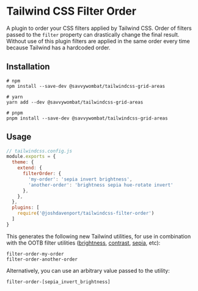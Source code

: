 # Tailwind CSS Filter Order

A plugin to order your CSS filters applied by Tailwind CSS. Order of filters passed to the `filter` property 
can drastically change the final result. Without use of this plugin filters are applied in the same order every
time because Tailwind has a hardcoded order.

## Installation

```
# npm
npm install --save-dev @savvywombat/tailwindcss-grid-areas

# yarn
yarn add --dev @savvywombat/tailwindcss-grid-areas

# pnpm
pnpm install --save-dev @savvywombat/tailwindcss-grid-areas
```

## Usage

```js
// tailwindcss.config.js
module.exports = {
  theme: {
    extend: {
      filterOrder: {
        'my-order': 'sepia invert brightness',
        'another-order': 'brightness sepia hue-rotate invert'
      },
    },
  },
  plugins: [
    require('@joshdavenport/tailwindcss-filter-order')
  ]
}
```

This generates the following new Tailwind utilities, for use in combination with the OOTB filter utilities
([brightness](https://tailwindcss.com/docs/brightness), [contrast](https://tailwindcss.com/docs/contrast), [sepia](https://tailwindcss.com/docs/sepia), etc):

```
filter-order-my-order
filter-order-another-order
```

Alternatively, you can use an arbitrary value passed to the utility:

```
filter-order-[sepia_invert_brightness]
```
